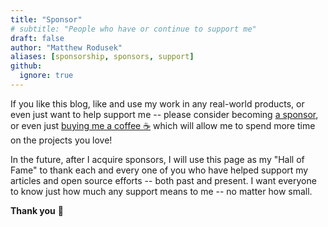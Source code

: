 ```yaml
---
title: "Sponsor"
# subtitle: "People who have or continue to support me"
draft: false
author: "Matthew Rodusek"
aliases: [sponsorship, sponsors, support]
github:
  ignore: true
---
```


If you like this blog, like and use my work in any real-world products, or
even just want to help support me -- please consider becoming
[a sponsor](https://github.com/sponsors/bitwizeshift), or even just
[buying me a coffee ☕](https://buymeacoffee.com/dsq3XCcBE)
which will allow me to spend more time on the projects you love!

In the future, after I acquire sponsors, I will use this page as my
"Hall of Fame" to thank each and every one of you who have helped support my
articles and open source efforts -- both past and present. I want everyone to
know just how much any support means to me -- no matter how small.

**Thank you** 💖
